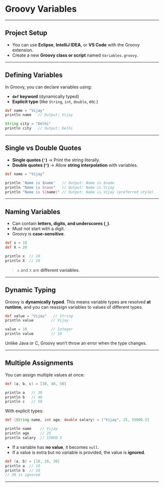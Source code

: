 # Groovy Variables

---

## Project Setup

* You can use **Eclipse**, **IntelliJ IDEA**, or **VS Code** with the Groovy extension.
* Create a new **Groovy class or script** named `Variables.groovy`.

---

## Defining Variables

In Groovy, you can declare variables using:

* **`def` keyword** (dynamically typed)
* **Explicit type** (like `String`, `int`, `double`, etc.)

```groovy
def name = "Vijay"
println name   // Output: Vijay

String city = "Delhi"
println city   // Output: Delhi
```

---

## Single vs Double Quotes

* **Single quotes (`'`)** → Print the string literally.
* **Double quotes (`"`)** → Allow **string interpolation** with variables.

```groovy
def name = "Vijay"

println 'Name is $name'   // Output: Name is $name
println "Name is $name"   // Output: Name is Vijay
println "Name is ${name}" // Output: Name is Vijay (preferred style)
```

---

## Naming Variables

* Can contain **letters, digits, and underscores (`_`)**.
* Must not start with a digit.
* Groovy is **case-sensitive**.

```groovy
def x = 10
def X = 20

println x  // 10
println X  // 20
```

> `x` and `X` are **different variables**.

---

## Dynamic Typing

Groovy is **dynamically typed**.
This means variable types are resolved **at runtime**, and you can reassign variables to values of different types.

```groovy
def value = "Vijay"   // String
println value        // Vijay

value = 10           // Integer
println value        // 10
```

Unlike Java or C, Groovy won’t throw an error when the type changes.

---

## Multiple Assignments

You can assign multiple values at once:

```groovy
def (a, b, c) = [30, 40, 50]

println a   // 30
println b   // 40
println c   // 50
```

With explicit types:

```groovy
def (String name, int age, double salary) = ["Vijay", 25, 55000.5]

println name    // Vijay
println age     // 25
println salary  // 55000.5
```

* If a variable has **no value**, it becomes `null`.
* If a value is extra but no variable is provided, the value is **ignored**.

```groovy
def (a, b) = [10, 20, 30]
println a  // 10
println b  // 20
// 30 is ignored
```

---